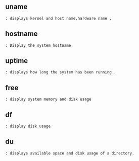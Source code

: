 ## uname 
    : displays kernel and host name,hardware name , 
    
## hostname 
    : Display the system hostname

## uptime 
    : displays how long the system has been running .

## free 
    : display system memory and disk usage

## df 
    : display disk usage

## du 
    : displays available space and disk usage of a directory.
